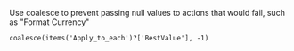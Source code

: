 Use coalesce to prevent passing null values to actions that would fail, such as "Format Currency"

```coalesce(items('Apply_to_each')?['BestValue'], -1)```
